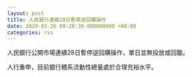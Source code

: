 ```yaml
---
layout: post
title: 人民銀行連續28日暫停逆回購操作
date: 2020-03-26 09:20:30.000000000 +08:00
categories: rss
---
```


人民銀行公開市場連續28日暫停逆回購操作，單日並無投放或回籠。

人行重申，目前銀行體系流動性總量處於合理充裕水平。
